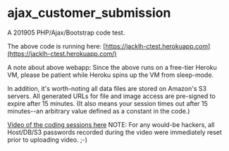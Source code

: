 # ajax_customer_submission

A 201905 PHP/Ajax/Bootstrap code test.


The above code is running here: [https://jacklh-ctest.herokuapp.com](https://jacklh-ctest.herokuapp.com/)


A note about above webapp:
Since the above runs on a free-tier Heroku VM, please be patient while Heroku spins up the VM from sleep-mode.


In addition, it's worth-noting all data files are stored on Amazon's S3 servers. All generated URLs for file and image access are pre-signed to expire after 15 minutes. (It also means your session times out after 15 minutes--an arbitrary value defined as a constant in the code.)


[Video of the coding sessions here](https://www.youtube.com/playlist?list=PLdkvASC3LVIZ5vC6PdP3ZcdIjOInp95g4)
NOTE: For any would-be hackers, all Host/DB/S3 passwords recorded during the video were immediately reset prior to uploading video. ;-)

